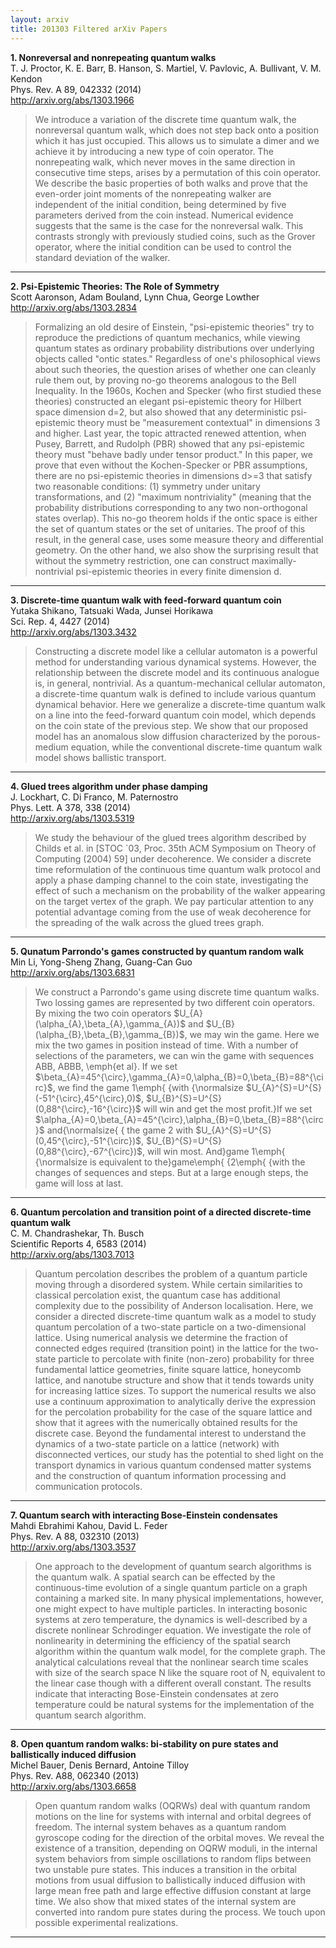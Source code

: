 ```yaml
---
layout: arxiv
title: 201303 Filtered arXiv Papers
---
```


**1.    Nonreversal and nonrepeating quantum walks**  
T. J. Proctor, K. E. Barr, B. Hanson, S. Martiel, V. Pavlovic, A. Bullivant, V. M. Kendon  
Phys. Rev. A 89, 042332 (2014)  
http://arxiv.org/abs/1303.1966  
<blockquote>
<p>
We introduce a variation of the discrete time quantum walk, the nonreversal quantum walk, which does not step back onto a position which it has just occupied. This allows us to simulate a dimer and we achieve it by introducing a new type of coin operator. The nonrepeating walk, which never moves in the same direction in consecutive time steps, arises by a permutation of this coin operator. We describe the basic properties of both walks and prove that the even-order joint moments of the nonrepeating walker are independent of the initial condition, being determined by five parameters derived from the coin instead. Numerical evidence suggests that the same is the case for the nonreversal walk. This contrasts strongly with previously studied coins, such as the Grover operator, where the initial condition can be used to control the standard deviation of the walker.
</p>
</blockquote>

------

**2.    Psi-Epistemic Theories: The Role of Symmetry**  
Scott Aaronson, Adam Bouland, Lynn Chua, George Lowther  
http://arxiv.org/abs/1303.2834  
<blockquote>
<p>
Formalizing an old desire of Einstein, "psi-epistemic theories" try to reproduce the predictions of quantum mechanics, while viewing quantum states as ordinary probability distributions over underlying objects called "ontic states." Regardless of one's philosophical views about such theories, the question arises of whether one can cleanly rule them out, by proving no-go theorems analogous to the Bell Inequality. In the 1960s, Kochen and Specker (who first studied these theories) constructed an elegant psi-epistemic theory for Hilbert space dimension d=2, but also showed that any deterministic psi-epistemic theory must be "measurement contextual" in dimensions 3 and higher. Last year, the topic attracted renewed attention, when Pusey, Barrett, and Rudolph (PBR) showed that any psi-epistemic theory must "behave badly under tensor product." In this paper, we prove that even without the Kochen-Specker or PBR assumptions, there are no psi-epistemic theories in dimensions d>=3 that satisfy two reasonable conditions: (1) symmetry under unitary transformations, and (2) "maximum nontriviality" (meaning that the probability distributions corresponding to any two non-orthogonal states overlap). This no-go theorem holds if the ontic space is either the set of quantum states or the set of unitaries. The proof of this result, in the general case, uses some measure theory and differential geometry. On the other hand, we also show the surprising result that without the symmetry restriction, one can construct maximally-nontrivial psi-epistemic theories in every finite dimension d.
</p>
</blockquote>

------

**3.    Discrete-time quantum walk with feed-forward quantum coin**  
Yutaka Shikano, Tatsuaki Wada, Junsei Horikawa  
Sci. Rep. 4, 4427 (2014)  
http://arxiv.org/abs/1303.3432  
<blockquote>
<p>
Constructing a discrete model like a cellular automaton is a powerful method for understanding various dynamical systems. However, the relationship between the discrete model and its continuous analogue is, in general, nontrivial. As a quantum-mechanical cellular automaton, a discrete-time quantum walk is defined to include various quantum dynamical behavior. Here we generalize a discrete-time quantum walk on a line into the feed-forward quantum coin model, which depends on the coin state of the previous step. We show that our proposed model has an anomalous slow diffusion characterized by the porous-medium equation, while the conventional discrete-time quantum walk model shows ballistic transport.
</p>
</blockquote>

------

**4.    Glued trees algorithm under phase damping**  
J. Lockhart, C. Di Franco, M. Paternostro  
Phys. Lett. A 378, 338 (2014)  
http://arxiv.org/abs/1303.5319  
<blockquote>
<p>
We study the behaviour of the glued trees algorithm described by Childs et al. in [STOC `03, Proc. 35th ACM Symposium on Theory of Computing (2004) 59] under decoherence. We consider a discrete time reformulation of the continuous time quantum walk protocol and apply a phase damping channel to the coin state, investigating the effect of such a mechanism on the probability of the walker appearing on the target vertex of the graph. We pay particular attention to any potential advantage coming from the use of weak decoherence for the spreading of the walk across the glued trees graph.
</p>
</blockquote>

------

**5.    Qunatum Parrondo's games constructed by quantum random walk**  
Min Li, Yong-Sheng Zhang, Guang-Can Guo  
http://arxiv.org/abs/1303.6831  
<blockquote>
<p>
We construct a Parrondo's game using discrete time quantum walks. Two lossing games are represented by two different coin operators. By mixing the two coin operators $U_{A}(\alpha_{A},\beta_{A},\gamma_{A})$ and $U_{B}(\alpha_{B},\beta_{B},\gamma_{B})$, we may win the game. Here we mix the two games in position instead of time. With a number of selections of the parameters, we can win the game with sequences ABB, ABBB, \emph{et al}. If we set $\beta_{A}=45^{\circ},\gamma_{A}=0,\alpha_{B}=0,\beta_{B}=88^{\circ}$, we find the game 1\emph{  {with {\normalsize $U_{A}^{S}=U^{S}(-51^{\circ},45^{\circ},0)$, $U_{B}^{S}=U^{S}(0,88^{\circ},-16^{\circ})$ will win and get the most profit.}If we set $\alpha_{A}=0,\beta_{A}=45^{\circ},\alpha_{B}=0,\beta_{B}=88^{\circ}$ and{\normalsize{  { the game 2 with $U_{A}^{S}=U^{S}(0,45^{\circ},-51^{\circ})$, $U_{B}^{S}=U^{S}(0,88^{\circ},-67^{\circ})$, will win most. And}game 1\emph{  {\normalsize is equivalent to the}game\emph{  {2\emph{  {with the changes of sequences and steps. But at a large enough steps, the game will loss at last.
</p>
</blockquote>

------

**6.    Quantum percolation and transition point of a directed discrete-time quantum walk**  
C. M. Chandrashekar, Th. Busch  
Scientific Reports 4, 6583 (2014)  
http://arxiv.org/abs/1303.7013  
<blockquote>
<p>
Quantum percolation describes the problem of a quantum particle moving through a disordered system. While certain similarities to classical percolation exist, the quantum case has additional complexity due to the possibility of Anderson localisation. Here, we consider a directed discrete-time quantum walk as a model to study quantum percolation of a two-state particle on a two-dimensional lattice. Using numerical analysis we determine the fraction of connected edges required (transition point) in the lattice for the two-state particle to percolate with finite (non-zero) probability for three fundamental lattice geometries, finite square lattice, honeycomb lattice, and nanotube structure and show that it tends towards unity for increasing lattice sizes. To support the numerical results we also use a continuum approximation to analytically derive the expression for the percolation probability for the case of the square lattice and show that it agrees with the numerically obtained results for the discrete case. Beyond the fundamental interest to understand the dynamics of a two-state particle on a lattice (network) with disconnected vertices, our study has the potential to shed light on the transport dynamics in various quantum condensed matter systems and the construction of quantum information processing and communication protocols.
</p>
</blockquote>

------

**7.    Quantum search with interacting Bose-Einstein condensates**  
Mahdi Ebrahimi Kahou, David L. Feder  
Phys. Rev. A 88, 032310 (2013)  
http://arxiv.org/abs/1303.3537  
<blockquote>
<p>
One approach to the development of quantum search algorithms is the quantum walk. A spatial search can be effected by the continuous-time evolution of a single quantum particle on a graph containing a marked site. In many physical implementations, however, one might expect to have multiple particles. In interacting bosonic systems at zero temperature, the dynamics is well-described by a discrete nonlinear Schrodinger equation. We investigate the role of nonlinearity in determining the efficiency of the spatial search algorithm within the quantum walk model, for the complete graph. The analytical calculations reveal that the nonlinear search time scales with size of the search space N like the square root of N, equivalent to the linear case though with a different overall constant. The results indicate that interacting Bose-Einstein condensates at zero temperature could be natural systems for the implementation of the quantum search algorithm.
</p>
</blockquote>

------

**8.    Open quantum random walks: bi-stability on pure states and ballistically induced diffusion**  
Michel Bauer, Denis Bernard, Antoine Tilloy  
Phys. Rev. A88, 062340 (2013)  
http://arxiv.org/abs/1303.6658  
<blockquote>
<p>
Open quantum random walks (OQRWs) deal with quantum random motions on the line for systems with internal and orbital degrees of freedom. The internal system behaves as a quantum random gyroscope coding for the direction of the orbital moves. We reveal the existence of a transition, depending on OQRW moduli, in the internal system behaviors from simple oscillations to random flips between two unstable pure states. This induces a transition in the orbital motions from usual diffusion to ballistically induced diffusion with large mean free path and large effective diffusion constant at large time. We also show that mixed states of the internal system are converted into random pure states during the process. We touch upon possible experimental realizations.
</p>
</blockquote>

------

